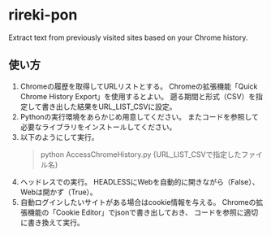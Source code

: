 # rireki-pon
Extract text from previously visited sites based on your Chrome history.

## 使い方

1. Chromeの履歴を取得してURLリストとする。
    Chromeの拡張機能「Quick Chrome History Export」を使用するとよい。
    遡る期間と形式（CSV）を指定して書き出した結果をURL_LIST_CSVに設定。
2. Pythonの実行環境をあらかじめ用意してください。
    またコードを参照して必要なライブラリをインストールしてください。
3. 以下のようにして実行。
    > python AccessChromeHistory.py {URL_LIST_CSVで指定したファイル名}
4. ヘッドレスでの実行。
    HEADLESSにWebを自動的に開きながら（False）、Webは開かず（True）。
5. 自動ログインしたいサイトがある場合はcookie情報を与える。
    Chromeの拡張機能の「Cookie Editor」でjsonで書き出しておき、
    コードを参照に適切に書き換えて実行。

